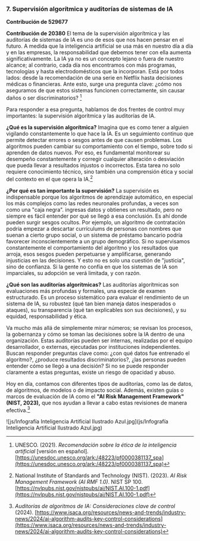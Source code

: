 ### 7. Supervisión algorítmica y auditorías de sistemas de IA

**Contribución de 529677**

**Contribución de 20380**
El tema de la supervisión algorítmica y las auditorías de sistemas de IA es uno de esos que nos hacen pensar en el futuro. A medida que la inteligencia artificial se usa más en nuestro día a día y en las empresas, la responsabilidad que debemos tener con ella aumenta significativamente. La IA ya no es un concepto lejano o fuera de nuestro alcance; al contrario, cada día nos encontramos con más programas, tecnologías y hasta electrodomésticos que la incorporan. Está por todos lados: desde la recomendación de una serie en Netflix hasta decisiones médicas o financieras. Ante esto, surge una pregunta clave: ¿cómo nos aseguramos de que estos sistemas funcionen correctamente, sin causar daños o ser discriminatorios? [^23]

Para responder a esa pregunta, hablamos de dos frentes de control muy importantes: la supervisión algorítmica y las auditorías de IA.

**¿Qué es la supervisión algorítmica?**
Imagina que es como tener a alguien vigilando constantemente lo que hace la IA. Es un seguimiento continuo que permite detectar errores o sesgos antes de que causen problemas. Los algoritmos pueden cambiar su comportamiento con el tiempo, sobre todo si aprenden de datos nuevos. Por eso, es fundamental monitorear su desempeño constantemente y corregir cualquier alteración o desviación que pueda llevar a resultados injustos o incorrectos. Esta tarea no solo requiere conocimiento técnico, sino también una comprensión ética y social del contexto en el que opera la IA.[^25]

**¿Por qué es tan importante la supervisión?**
La supervisión es indispensable porque los algoritmos de aprendizaje automático, en especial los más complejos como las redes neuronales profundas, a veces son como una "caja negra". ingresas datos y obtienes un resultado, pero no siempre es fácil entender por qué se llegó a esa conclusión. Es ahí donde pueden surgir sesgos ocultos. Por ejemplo, un algoritmo de contratación podría empezar a descartar currículums de personas con nombres que suenan a cierto grupo social, o un sistema de préstamo bancario podría favorecer inconscientemente a un grupo demográfico. Si no supervisamos constantemente el comportamiento del algoritmo y los resultados que arroja, esos sesgos pueden perpetuarse y amplificarse, generando injusticias en las decisiones. Y esto no es solo una cuestión de "justicia", sino de confianza. Si la gente no confía en que los sistemas de IA son imparciales, su adopción se verá limitada, y con razón.

**¿Qué son las auditorías algorítmicas?**
Las auditorías algorítmicas son evaluaciones más profundas y formales, una especie de examen estructurado. Es un proceso sistemático para evaluar el rendimiento de un sistema de IA, su robustez (qué tan bien maneja datos inesperados o ataques), su transparencia (qué tan explicables son sus decisiones), y su equidad, responsabilidad y ética.

Va mucho más allá de simplemente mirar números; se revisan los procesos, la gobernanza y cómo se toman las decisiones sobre la IA dentro de una organización. Estas auditorías pueden ser internas, realizadas por el equipo desarrollador, o externas, ejecutadas por instituciones independientes. Buscan responder preguntas clave como: ¿con qué datos fue entrenado el algoritmo?, ¿produce resultados discriminatorios?, ¿las personas pueden entender cómo se llegó a una decisión? Si no se puede responder claramente a estas preguntas, existe un riesgo de opacidad y abuso.

Hoy en día, contamos con diferentes tipos de auditorías, como las de datos, de algoritmos, de modelos o de impacto social. Además, existen guías o marcos de evaluación de IA como el **"AI Risk Management Framework" (NIST, 2023),** que nos ayudan a llevar a cabo estas revisiones de manera efectiva.[^24] 

![js/Infografía Inteligencia Artificial Ilustrado Azul.jpg](js/Infografía Inteligencia Artificial Ilustrado Azul.jpg) 


[^23]: UNESCO. (2021). *Recomendación sobre la ética de la inteligencia artificial* [versión en español]. [https://unesdoc.unesco.org/ark:/48223/pf0000381137_spa](https://unesdoc.unesco.org/ark:/48223/pf0000381137_spa)

[^24]: *Auditorías de algoritmos de IA: Consideraciones clave de control* (2024). [https://www.isaca.org/resources/news-and-trends/industry-news/2024/ai-algorithm-audits-key-control-considerations](https://www.isaca.org/resources/news-and-trends/industry-news/2024/ai-algorithm-audits-key-control-considerations)

[^25]: National Institute of Standards and Technology (NIST). (2023). *AI Risk Management Framework (AI RMF 1.0)*. NIST SP 100. [https://nvlpubs.nist.gov/nistpubs/ai/NIST.AI.100-1.pdf](https://nvlpubs.nist.gov/nistpubs/ai/NIST.AI.100-1.pdf)
